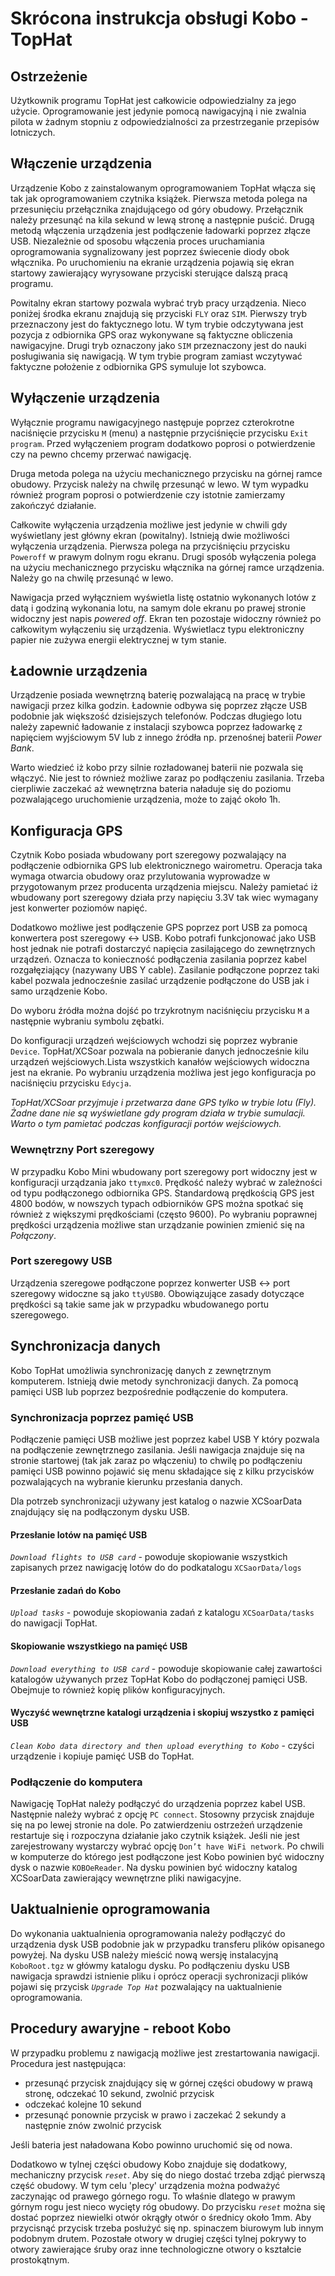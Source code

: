 Skrócona instrukcja obsługi Kobo - TopHat
=========================================

Ostrzeżenie
-----------

Użytkownik programu TopHat jest całkowicie odpowiedzialny za jego użycie. Oprogramowanie jest
jedynie pomocą nawigacyjną i nie zwalnia pilota w żadnym stopniu z odpowiedzialności za
przestrzeganie przepisów lotniczych.


Włączenie urządzenia
--------------------

Urządzenie Kobo z zainstalowanym oprogramowaniem TopHat włącza się tak jak oprogramowaniem czytnika książek. Pierwsza metoda
polega na przesunięciu przełącznika znajdującego od góry obudowy. Przełącznik należy przesunąć na kila sekund w lewą stronę
a następnie puścić. Drugą metodą włączenia urządzenia jest podłączenie ładowarki poprzez złącze USB.
Niezależnie od sposobu włączenia proces uruchamiania oprogramowania sygnalizowany jest poprzez świecenie diody obok włącznika.
Po uruchomieniu na ekranie urządzenia pojawią się ekran startowy zawierający wyrysowane przyciski sterujące dalszą pracą programu.

 
Powitalny ekran startowy pozwala wybrać tryb pracy urządzenia. Nieco poniżej środka ekranu znajdują się przyciski
`FLY` oraz `SIM`. Pierwszy tryb przeznaczony jest do faktycznego lotu. W tym trybie odczytywana jest pozycja z
odbiornika GPS oraz wykonywane są faktyczne obliczenia nawigacyjne. Drugi tryb oznaczony jako `SIM` przeznaczony
jest do nauki posługiwania się nawigacją. W tym trybie program zamiast wczytywać faktyczne położenie z odbiornika
GPS symuluje lot szybowca.

Wyłączenie urządzenia
---------------------

Wyłącznie programu nawigacyjnego następuje poprzez czterokrotne naciśnięcie przycisku `M` (menu) a następnie przyciśnięcie
przycisku `Exit program`. Przed wyłączeniem program dodatkowo poprosi o potwierdzenie czy na pewno chcemy przerwać
nawigację.

Druga metoda polega na użyciu mechanicznego przycisku na górnej ramce obudowy. Przycisk należy na chwilę przesunąć w lewo.
W tym wypadku również program poprosi o potwierdzenie czy istotnie zamierzamy zakończyć działanie. 


Całkowite wyłączenia urządzenia możliwe jest jedynie w chwili gdy wyświetlany jest główny ekran (powitalny). Istnieją
dwie możliwości wyłączenia urządzenia. Pierwsza polega na przyciśnięciu przycisku `Poweroff` w prawym dolnym rogu ekranu.
Drugi sposób wyłączenia polega na użyciu mechanicznego przycisku włącznika na górnej ramce urządzenia. Należy go na chwilę
przesunąć w lewo.

Nawigacja przed wyłączniem wyświetla listę ostatnio wykonanych lotów z datą i godziną wykonania lotu, na samym dole
ekranu po prawej stronie widoczny jest napis _powered off_. Ekran ten pozostaje widoczny również po całkowitym wyłączeniu
się urządzenia. Wyświetlacz typu elektroniczny papier nie zużywa energii elektrycznej w tym stanie.

Ładownie urządzenia
-------------------
Urządzenie posiada wewnętrzną baterię pozwalającą na pracę w trybie nawigacji przez kilka godzin. Ładownie odbywa się poprzez
złącze USB podobnie jak większość dzisiejszych telefonów. Podczas długiego lotu należy zapewnić ładowanie z instalacji szybowca
poprzez ładowarkę z napięciem wyjściowym 5V lub z innego źródła np. przenośnej baterii _Power Bank_.

Warto wiedzieć iż kobo przy silnie rozładowanej baterii nie pozwala się włączyć. Nie jest to również możliwe zaraz po
podłączeniu zasilania. Trzeba cierpliwie zaczekać aż wewnętrzna bateria naładuje się do poziomu pozwalającego uruchomienie
urządzenia, może to zająć około 1h.


Konfiguracja GPS 
----------------
Czytnik Kobo posiada wbudowany port szeregowy pozwalający na podłączenie odbiornika GPS lub elektronicznego
wairometru. Operacja taka wymaga otwarcia obudowy oraz przylutowania wyprowadze w przygotowanym przez producenta urządzenia miejscu.
Należy pamietać iż wbudowany port szeregowy działa przy napięciu 3.3V tak wiec wymagany jest konwerter poziomów napięć.

Dodatkowo możliwe jest podłączenie GPS poprzez port USB za pomocą konwertera post szeregowy <-> USB. Kobo potrafi
funkcjonować jako USB host jednak nie potrafi dostarczyć napięcia zasilającego do zewnętrznych urządzeń. Oznacza to
konieczność podłączenia zasilania poprzez kabel rozgałęziający (nazywany UBS Y cable). Zasilanie podłączone poprzez
taki kabel pozwala jednocześnie zasilać urządzenie podłączone do USB jak i samo urządzenie Kobo.

Do wyboru źródła można dojść po trzykrotnym naciśnięciu przycisku `M` a następnie wybraniu symbolu zębatki.

Do konfiguracji urządzeń wejściowych wchodzi się poprzez wybranie `Device`. TopHat/XCSoar pozwala na
pobieranie danych jednocześnie kilu urządzeń wejściowych.Lista wszystkich kanałów wejściowych widoczna
jest na ekranie. Po wybraniu urządzenia możliwa jest jego konfiguracja po naciśnięciu przycisku `Edycja`. 

_TopHat/XCSoar przyjmuje i przetwarza dane GPS tylko w trybie lotu (Fly). Żadne dane nie są wyświetlane gdy program działa
w trybie sumulacji. Warto o tym pamietać podczas konfiguracji portów wejściowych._


### Wewnętrzny Port szeregowy

W przypadku Kobo Mini wbudowany port szeregowy port widoczny jest w konfiguracji urządzania jako `ttymxc0`. Prędkość należy
wybrać w zależności od typu podłączonego odbiornika GPS. Standardową prędkością GPS jest 4800 bodów, w nowszych typach
odbiorników GPS można spotkać się również z większymi prędkościami (często 9600). Po wybraniu poprawnej prędkości urządzenia
możliwe stan urządzanie powinien zmienić się na _Połączony_. 

### Port szeregowy USB 

Urządzenia szeregowe podłączone poprzez konwerter USB <-> port szeregowy widoczne są jako `ttyUSB0`. Obowiązujące zasady
dotyczące prędkości są takie same jak w przypadku wbudowanego portu szeregowego.


Synchronizacja danych
---------------------

Kobo TopHat umożliwia synchronizację danych z zewnętrznym komputerem. Istnieją dwie metody
synchronizacji danych. Za pomocą pamięci USB lub poprzez bezpośrednie podłączenie do komputera. 

### Synchronizacja poprzez pamięć USB  

Podłączenie pamięci USB możliwe jest poprzez kabel USB Y który pozwala na podłączenie zewnętrznego zasilania. Jeśli nawigacja
znajduje się na stronie startowej (tak jak zaraz po włączeniu) to chwilę po podłączeniu pamięci USB powinno pojawić się menu
składające się z kilku przycisków pozwalających na wybranie kierunku przesłania danych.

Dla potrzeb synchronizacji używany jest katalog o nazwie XCSoarData znajdujący się na podłączonym dysku USB.

#### Przesłanie lotów na pamięć USB 
_`Download flights to USB card`_ - powoduje skopiowanie wszystkich zapisanych przez nawigację lotów do do podkatalogu `XCSaorData/logs`

#### Przesłanie zadań do Kobo
_`Upload tasks`_ - powoduje skopiowania zadań z katalogu `XCSoarData/tasks`
do nawigacji TopHat.
  
#### Skopiowanie wszystkiego na pamięć USB
_`Download everything to USB card`_ - powoduje skopiowanie
całej zawartości katalogów używanych przez TopHat Kobo do podłączonej pamięci USB. Obejmuje to
również kopię plików konfiguracyjnych.

#### Wyczyść wewnętrzne katalogi urządzenia i skopiuj wszystko z pamięci USB
_`Clean Kobo data directory and then upload everything to Kobo`_ - czyści urządzenie i kopiuje pamięć USB do TopHat.


### Podłączenie do komputera

Nawigację TopHat należy podłączyć do urządzenia poprzez kabel USB. Następnie należy wybrać z
opcję `PC connect`. Stosowny przycisk znajduje się na po lewej stronie na dole. Po zatwierdzeniu
ostrzeżeń urządzenie restartuje się i rozpoczyna działanie jako czytnik książek. Jeśli nie jest
zarejestrowany wystarczy wybrać opcję `Don’t have WiFi network`. Po chwili w komputerze do którego
jest podłączone jest Kobo powinien być widoczny dysk o nazwie `KOBOeReader`. Na dysku powinien być
widoczny katalog XCSoarData zawierający wewnętrzne pliki nawigacyjne.


Uaktualnienie oprogramowania
----------------------------

Do wykonania uaktualnienia oprogramowania należy podłączyć do urządzenia dysk USB podobnie jak 
w przypadku transferu plików opisanego powyżej. Na dysku USB należy mieścić nową wersję 
instalacyjną `KoboRoot.tgz` w główmy katalogu dysku. Po podłączeniu dysku USB nawigacja
sprawdzi istnienie pliku i oprócz operacji sychronizacji plików pojawi się przycisk
_`Upgrade Top Hat`_ pozwalający na uaktualnienie oprogramowania.


Procedury awaryjne - reboot Kobo
--------------------------------

W przypadku problemu z nawigacją możliwe jest zrestartowania nawigacji. Procedura jest następująca:
- przesunąć przycisk znajdujący się w górnej części obudowy w prawą stronę, odczekać 10 sekund, zwolnić przycisk
- odczekać kolejne 10 sekund
- przesunąć ponownie przycisk w prawo i zaczekać 2 sekundy a następnie znów zwolnić przycisk

Jeśli bateria jest naładowana Kobo powinno uruchomić się od nowa. 

Dodatkowo w tylnej części obudowy Kobo znajduje się dodatkowy, mechaniczny przycisk _`reset`_. 
Aby się do niego dostać trzeba zdjąć pierwszą część obudowy. W tym celu 'plecy' urządzenia można
podważyć zaczynając od prawego górnego rogu. To właśnie dlatego w prawym górnym rogu jest nieco
wycięty róg obudowy. Do przycisku _`reset`_ można się dostać poprzez niewielki otwór okrągły otwór
o średnicy około 1mm. Aby przycisnąć przycisk trzeba posłużyć się np. spinaczem biurowym lub innym
podobnym drutem. Pozostałe otwory w drugiej części tylnej pokrywy to otwory zawierające śruby oraz
inne technologiczne otwory o kształcie prostokątnym. 
